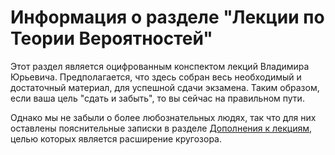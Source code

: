 # Информация о разделе "Лекции по Теории Вероятностей"
Этот раздел является оцифрованным конспектом лекций Владимира Юрьевича. 
Предполагается, что здесь собран весь необходимый и достаточный материал, для успешной сдачи экзамена. Таким образом, если ваша цель "сдать и забыть", то вы сейчас на правильном пути.


Однако мы не забыли о более любознательных людях, так что для них оставлены пояснительные записки в разделе <a href="index.html#/extra/">Дополнения к лекциям</a>, целью которых является расширение кругозора.